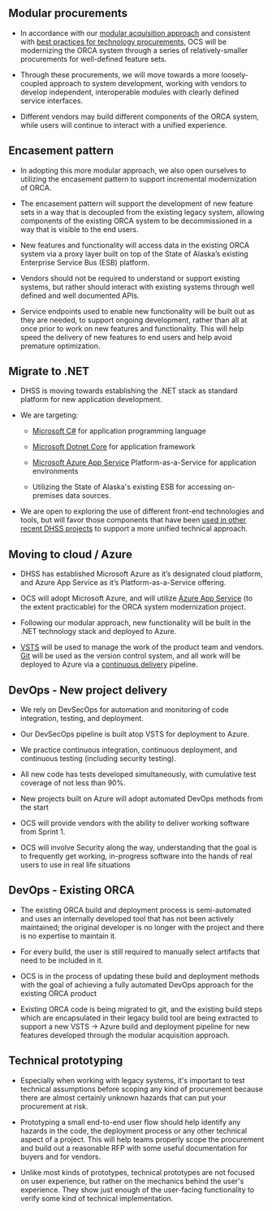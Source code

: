 ## Modular procurements

-   In accordance with our [modular acquisition approach](https://github.com/AlaskaDHSS/ORCA-Modernization/blob/master/procurement-strategy.md) and consistent with [best practices for technology procurements](http://farsite.hill.af.mil/reghtml/regs/far2afmcfars/fardfars/far/39.htm#P34_5241),
    OCS will be modernizing the ORCA system through a series of
    relatively-smaller procurements for well-defined feature sets.

-   Through these procurements, we will move towards a more
    loosely-coupled approach to system development, working with
    vendors to develop independent, interoperable modules with clearly
    defined service interfaces.

-   Different vendors may build different components of the ORCA system,
    while users will continue to interact with a unified experience.

## Encasement pattern

-   In adopting this more modular approach, we also open ourselves to
    utilizing the encasement pattern to support incremental
    modernization of ORCA.

-   The encasement pattern will support the development of new feature
    sets in a way that is decoupled from the existing legacy system,
    allowing components of the existing ORCA system to be
    decommissioned in a way that is visible to the end users.

-   New features and functionality will access data in the existing ORCA
    system via a proxy layer built on top of the State of Alaska’s
    existing Enterprise Service Bus (ESB) platform.

-   Vendors should not be required to understand or support existing
    systems, but rather should interact with existing systems through
    well defined and well documented APIs.

-   Service endpoints used to enable new functionality will be built out
    as they are needed, to support ongoing development, rather than
    all at once prior to work on new features and functionality. This
    will help speed the delivery of new features to end users and help
    avoid premature optimization.

## Migrate to .NET

-   DHSS is moving towards establishing the .NET stack as standard
    platform for new application development.

-   We are targeting:

    -   [Microsoft
        C\#](https://docs.microsoft.com/en-us/dotnet/csharp/) for
        application programming language

    -   [Microsoft Dotnet Core](https://www.microsoft.com/net) for
        application framework

    -   [Microsoft Azure App
        Service](https://azure.microsoft.com/en-us/services/app-service/)
        Platform-as-a-Service for application environments

    -   Utilizing the State of Alaska's existing ESB for accessing
        on-premises data sources.

-   We are open to exploring the use of different front-end technologies
    and tools, but will favor those components that have been [used
    in other recent DHSS
    projects](https://github.com/AlaskaDHSS/Dpa-Eisr-UnifiedSearch/blob/staging/web/package.json)
    to support a more unified technical approach.

## Moving to cloud / Azure

-   DHSS has established Microsoft Azure as it’s designated cloud
    platform, and Azure App Service as it’s Platform-as-a-Service
    offering.

-   OCS will adopt Microsoft Azure, and will utilize [Azure App
    Service](https://github.com/AlaskaDHSS/DevSecOpsMvp/tree/master/appservice)
    (to the extent practicable) for the ORCA system modernization
    project.

-   Following our modular approach, new functionality will be built in
    the .NET technology stack and deployed to Azure.

-   [VSTS](https://github.com/AlaskaDHSS/DevSecOpsMvp/tree/master/vsts)
    will be used to manage the work of the product team and vendors.
    [Git](https://visualstudio.microsoft.com/team-services/git/)
    will be used as the version control system, and all work will be
    deployed to Azure via a [continuous
    delivery](https://docs.microsoft.com/en-us/azure/devops/what-is-continuous-delivery)
    pipeline.

## DevOps - New project delivery

-   We rely on DevSecOps for automation and monitoring of code
    integration, testing, and deployment.

-   Our DevSecOps pipeline is built atop VSTS for deployment to Azure.

-   We practice continuous integration, continuous deployment, and
    continuous testing (including security testing).

-   All new code has tests developed simultaneously, with cumulative
    test coverage of not less than 90%.

-   New projects built on Azure will adopt automated DevOps methods from
    the start

-   OCS will provide vendors with the ability to deliver working
    software from Sprint 1.

-   OCS will involve Security along the way, understanding that the goal
    is to frequently get working, in-progress software into the hands
    of real users to use in real life situations

## DevOps - Existing ORCA

-   The existing ORCA build and deployment process is semi-automated and
    uses an internally developed tool that has not been actively
    maintained; the original developer is no longer with the project
    and there is no expertise to maintain it.

-   For every build, the user is still required to manually select
    artifacts that need to be included in it.

-   OCS is in the process of updating these build and deployment methods
    with the goal of achieving a fully automated DevOps approach for
    the existing ORCA product

-   Existing ORCA code is being migrated to git, and the existing build
    steps which are encapsulated in their legacy build tool are being
    extracted to support a new VSTS → Azure build and deployment
    pipeline for new features developed through the modular
    acquisition approach.

## Technical prototyping

-   Especially when working with legacy systems, it's important to test
    technical assumptions before scoping any kind of procurement
    because there are almost certainly unknown hazards that can put
    your procurement at risk.

-   Prototyping a small end-to-end user flow should help identify any
    hazards in the code, the deployment process or any other technical
    aspect of a project. This will help teams properly scope the
    procurement and build out a reasonable RFP with some useful
    documentation for buyers and for vendors.

-   Unlike most kinds of prototypes, technical prototypes are not
    focused on user experience, but rather on the mechanics behind the
    user's experience. They show just enough of the user-facing
    functionality to verify some kind of technical implementation.


